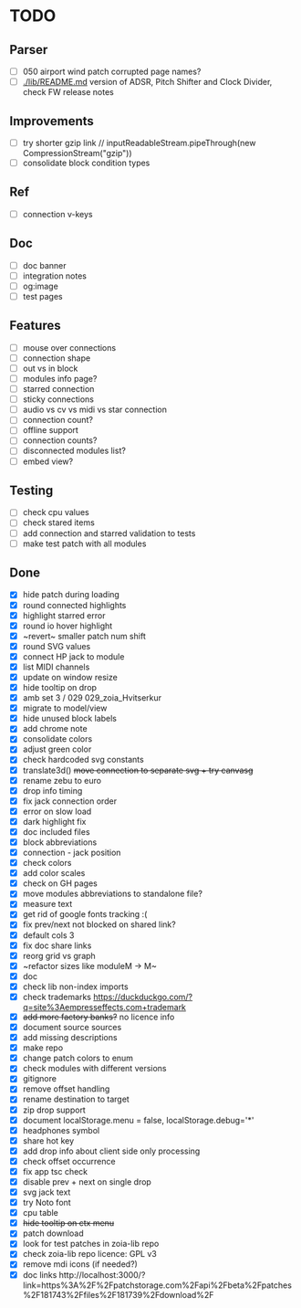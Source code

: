 # TODO

## Parser

- [ ] 050 airport wind patch corrupted page names?
- [ ] [./lib/README.md](./lib/README.md) version of ADSR, Pitch Shifter and Clock Divider, check FW release notes

## Improvements

- [ ] try shorter gzip link // inputReadableStream.pipeThrough(new CompressionStream("gzip"))
- [ ] consolidate block condition types

## Ref

- [ ] connection v-keys

## Doc

- [ ] doc banner
- [ ] integration notes
- [ ] og:image
- [ ] test pages

## Features

- [ ] mouse over connections
- [ ] connection shape
- [ ] out vs in block
- [ ] modules info page?
- [ ] starred connection
- [ ] sticky connections
- [ ] audio vs cv vs midi vs star connection
- [ ] connection count?
- [ ] offline support
- [ ] connection counts?
- [ ] disconnected modules list?
- [ ] embed view?

## Testing

- [ ] check cpu values
- [ ] check stared items
- [ ] add connection and starred validation to tests
- [ ] make test patch with all modules

## Done

- [x] hide patch during loading
- [x] round connected highlights
- [x] highlight starred error
- [x] round io hover highlight
- [x] ~revert~ smaller patch num shift
- [x] round SVG values
- [x] connect HP jack to module
- [x] list MIDI channels
- [x] update on window resize
- [x] hide tooltip on drop
- [x] amb set 3 / 029 029_zoia_Hvitserkur
- [x] migrate to model/view
- [x] hide unused block labels
- [x] add chrome note
- [x] consolidate colors
- [x] adjust green color
- [x] check hardcoded svg constants
- [x] translate3d() ~~move connection to separate svg + try canvasg~~
- [x] rename zebu to euro
- [x] drop info timing
- [x] fix jack connection order
- [x] error on slow load
- [x] dark highlight fix
- [x] doc included files
- [x] block abbreviations
- [x] connection - jack position
- [x] check colors
- [x] add color scales
- [x] check on GH pages
- [x] move modules abbreviations to standalone file?
- [x] measure text
- [x] get rid of google fonts tracking :(
- [x] fix prev/next not blocked on shared link?
- [x] default cols 3
- [x] fix doc share links
- [x] reorg grid vs graph
- [x] ~refactor sizes like moduleM -> M~
- [x] doc
- [x] check lib non-index imports
- [x] check trademarks https://duckduckgo.com/?q=site%3Aempresseffects.com+trademark
- [x] ~~add more factory banks?~~ no licence info
- [x] document source sources
- [x] add missing descriptions
- [x] make repo
- [x] change patch colors to enum
- [x] check modules with different versions
- [x] gitignore
- [x] remove offset handling
- [x] rename destination to target
- [x] zip drop support
- [x] document localStorage.menu = false, localStorage.debug='*'
- [x] headphones symbol
- [x] share hot key
- [x] add drop info about client side only processing
- [x] check offset occurrence
- [x] fix app tsc check
- [x] disable prev + next on single drop
- [x] svg jack text
- [x] try Noto font
- [x] cpu table
- [x] ~~hide tooltip on ctx menu~~
- [x] patch download
- [x] look for test patches in zoia-lib repo
- [x] check zoia-lib repo licence: GPL v3
- [x] remove mdi icons (if needed?)
- [x] doc links http://localhost:3000/?link=https%3A%2F%2Fpatchstorage.com%2Fapi%2Fbeta%2Fpatches%2F181743%2Ffiles%2F181739%2Fdownload%2F

